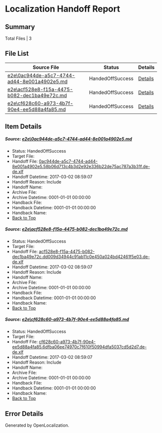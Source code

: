 # <a name='report-top'></a> Localization Handoff Report

## Summary
 Total Files | 3

## File List
 Source File | Status | Details 
 ----------- | ------ | ------- 
 [e2e\0ac944de-a5c7-4744-ad44-8e001a4902e5.md](https://github.com/OpenLocalizationTestOrg/ol-test4/blob/0cf93d14047d7261dfb0fa1667321c6795bd6ca7/e2e/0ac944de-a5c7-4744-ad44-8e001a4902e5.md) | HandedOffSuccess | [Details](#71db1442c6c1a2244efff43447652bf8a9a644481)
 [e2e\acf528e8-f15a-4475-b082-dec1ba49e72c.md](https://github.com/OpenLocalizationTestOrg/ol-test4/blob/9940b24a6ee2674a301faa3988667f3da06635aa/e2e/acf528e8-f15a-4475-b082-dec1ba49e72c.md) | HandedOffSuccess | [Details](#36189279f3a0d682d5c379772b7452fb91d8901c2)
 [e2e\cf628c60-a973-4b7f-90e4-ee5d88a4fa85.md](https://github.com/OpenLocalizationTestOrg/ol-test4/blob/305dff1860c53924425216ffa386b60b099858f4/e2e/cf628c60-a973-4b7f-90e4-ee5d88a4fa85.md) | HandedOffSuccess | [Details](#2e059362a1793738701578c55279ff37c62a3bc53)

## Item Details
##### <a name='71db1442c6c1a2244efff43447652bf8a9a644481'></a> Source: [e2e\0ac944de-a5c7-4744-ad44-8e001a4902e5.md](https://github.com/OpenLocalizationTestOrg/ol-test4/blob/0cf93d14047d7261dfb0fa1667321c6795bd6ca7/e2e/0ac944de-a5c7-4744-ad44-8e001a4902e5.md)
* Status: HandedOffSuccess
* Target File: 
* Handoff File: [0ac944de-a5c7-4744-ad44-8e001a4902e5.58b06d713c4b3d2e92e336b22de75ac787a3b31f.de-de.xlf](https://github.com/OpenLocalizationTestOrg/ol-test4-handoff/blob/c726dc89d6ce98f836ace4a6b523f441deea3b8f/ol-handoff/OpenLocalizationTestOrg/ol-test4-dede/xinjiang/ht/0ac944de-a5c7-4744-ad44-8e001a4902e5.58b06d713c4b3d2e92e336b22de75ac787a3b31f.de-de.xlf)
* Handoff Datetime: 2017-03-02 08:59:07
* Handoff Reason: Include
* Handoff Name: 
* Archive File: 
* Archive Datetime: 0001-01-01 00:00:00
* Handback File: 
* Handback Datetime: 0001-01-01 00:00:00
* Handback Name: 
* [Back to Top](#report-top)

##### <a name='36189279f3a0d682d5c379772b7452fb91d8901c2'></a> Source: [e2e\acf528e8-f15a-4475-b082-dec1ba49e72c.md](https://github.com/OpenLocalizationTestOrg/ol-test4/blob/9940b24a6ee2674a301faa3988667f3da06635aa/e2e/acf528e8-f15a-4475-b082-dec1ba49e72c.md)
* Status: HandedOffSuccess
* Target File: 
* Handoff File: [acf528e8-f15a-4475-b082-dec1ba49e72c.dd009d34944c91ab11c0e450a024bd42461f5e03.de-de.xlf](https://github.com/OpenLocalizationTestOrg/ol-test4-handoff/blob/c726dc89d6ce98f836ace4a6b523f441deea3b8f/ol-handoff/OpenLocalizationTestOrg/ol-test4-dede/xinjiang/ht/acf528e8-f15a-4475-b082-dec1ba49e72c.dd009d34944c91ab11c0e450a024bd42461f5e03.de-de.xlf)
* Handoff Datetime: 2017-03-02 08:59:07
* Handoff Reason: Include
* Handoff Name: 
* Archive File: 
* Archive Datetime: 0001-01-01 00:00:00
* Handback File: 
* Handback Datetime: 0001-01-01 00:00:00
* Handback Name: 
* [Back to Top](#report-top)

##### <a name='2e059362a1793738701578c55279ff37c62a3bc53'></a> Source: [e2e\cf628c60-a973-4b7f-90e4-ee5d88a4fa85.md](https://github.com/OpenLocalizationTestOrg/ol-test4/blob/305dff1860c53924425216ffa386b60b099858f4/e2e/cf628c60-a973-4b7f-90e4-ee5d88a4fa85.md)
* Status: HandedOffSuccess
* Target File: 
* Handoff File: [cf628c60-a973-4b7f-90e4-ee5d88a4fa85.6dfba06ee74970c7f610f50994dfa5037cd5d2d7.de-de.xlf](https://github.com/OpenLocalizationTestOrg/ol-test4-handoff/blob/c726dc89d6ce98f836ace4a6b523f441deea3b8f/ol-handoff/OpenLocalizationTestOrg/ol-test4-dede/xinjiang/ht/cf628c60-a973-4b7f-90e4-ee5d88a4fa85.6dfba06ee74970c7f610f50994dfa5037cd5d2d7.de-de.xlf)
* Handoff Datetime: 2017-03-02 08:59:07
* Handoff Reason: Include
* Handoff Name: 
* Archive File: 
* Archive Datetime: 0001-01-01 00:00:00
* Handback File: 
* Handback Datetime: 0001-01-01 00:00:00
* Handback Name: 
* [Back to Top](#report-top)


## Error Details

Generated by OpenLocalization.
